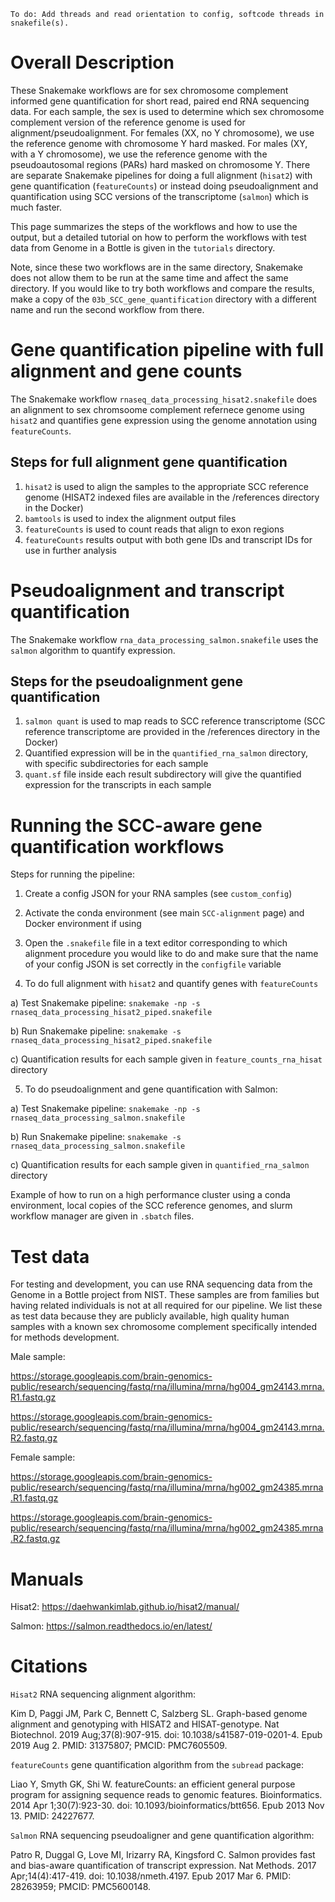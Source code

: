 `To do: Add threads and read orientation to config, softcode threads in snakefile(s).`

# Overall Description

These Snakemake workflows are for sex chromosome complement informed gene quantification for short read, paired end RNA sequencing data.  For each sample, the sex is used to determine which sex chromosome complement version of the reference genome is used for alignment/pseudoalignment.  For females (XX, no Y chromosome),  we use the reference genome with chromosome Y hard masked.  For males (XY, with a Y chromosome), we use the reference genome with the pseudoautosomal regions (PARs) hard masked on chromosome Y.  There are separate Snakemake pipelines for doing a full alignment (`hisat2`) with gene quantification (`featureCounts`) or instead doing pseudoalignment and quantification using SCC versions of the transcriptome (`salmon`) which is much faster.  

This page summarizes the steps of the workflows and how to use the output, but a detailed tutorial on how to perform the workflows with test data from Genome in a Bottle is given in the `tutorials` directory.

Note, since these two workflows are in the same directory, Snakemake does not allow them to be run at the same time and affect the same directory.  If you would like to try both workflows and compare the results, make a copy of the `03b_SCC_gene_quantification` directory with a different name and run the second workflow from there.

# Gene quantification pipeline with full alignment and gene counts

The Snakemake workflow `rnaseq_data_processing_hisat2.snakefile` does an alignment to sex chromsoome complement refernece genome using `hisat2` and quantifies gene expression using the genome annotation using `featureCounts`.  

## Steps for full alignment gene quantification 
1. `hisat2` is used to align the samples to the appropriate SCC reference genome (HISAT2 indexed files are available in the /references directory in the Docker)
2. `bamtools` is used to index the alignment output files
3. `featureCounts` is used to count reads that align to exon regions
4. `featureCounts` results output with both gene IDs and transcript IDs for use in further analysis

# Pseudoalignment and transcript quantification

The Snakemake workflow `rna_data_processing_salmon.snakefile` uses the `salmon` algorithm to quantify expression.  

## Steps for the pseudoalignment gene quantification 
1. `salmon quant` is used to map reads to SCC reference transcriptome (SCC reference transcriptome are provided in the /references directory in the Docker)
2. Quantified expression will be in the `quantified_rna_salmon` directory, with specific subdirectories for each sample
3. `quant.sf` file inside each result subdirectory will give the quantified expression for the transcripts in each sample

# Running the SCC-aware gene quantification workflows

Steps for running the pipeline: 

1) Create a config JSON for your RNA samples (see `custom_config`) 

2) Activate the conda environment (see main `SCC-alignment` page) and Docker environment if using

3) Open the `.snakefile` file in a text editor corresponding to which alignment procedure you would like to do and make sure that the name of your config JSON is set correctly in the `configfile` variable

4) To do full alignment with `hisat2` and quantify genes with `featureCounts`

a) Test Snakemake pipeline: `snakemake -np -s rnaseq_data_processing_hisat2_piped.snakefile`

b) Run Snakemake pipeline: `snakemake -s rnaseq_data_processing_hisat2_piped.snakefile`

c) Quantification results for each sample given in `feature_counts_rna_hisat` directory

5) To do pseudoalignment and gene quantification with Salmon:

a) Test Snakemake pipeline: `snakemake -np -s rnaseq_data_processing_salmon.snakefile`

b) Run Snakemake pipeline: `snakemake -s rnaseq_data_processing_salmon.snakefile`

c) Quantification results for each sample given in `quantified_rna_salmon` directory

Example of how to run on a high performance cluster using a conda environment, local copies of the SCC reference genomes, and slurm workflow manager are given in `.sbatch` files.

# Test data

For testing and development, you can use RNA sequencing data from the Genome in a Bottle project from NIST. These samples are from families but having related individuals is not at all required for our pipeline. We list these as test data because they are publicly available, high quality human samples with a known sex chromosome complement specifically intended for methods development.

Male sample: 

https://storage.googleapis.com/brain-genomics-public/research/sequencing/fastq/rna/illumina/mrna/hg004_gm24143.mrna.R1.fastq.gz

https://storage.googleapis.com/brain-genomics-public/research/sequencing/fastq/rna/illumina/mrna/hg004_gm24143.mrna.R2.fastq.gz

Female sample: 

https://storage.googleapis.com/brain-genomics-public/research/sequencing/fastq/rna/illumina/mrna/hg002_gm24385.mrna.R1.fastq.gz

https://storage.googleapis.com/brain-genomics-public/research/sequencing/fastq/rna/illumina/mrna/hg002_gm24385.mrna.R2.fastq.gz

# Manuals

Hisat2: https://daehwankimlab.github.io/hisat2/manual/

Salmon: https://salmon.readthedocs.io/en/latest/

# Citations

`Hisat2` RNA sequencing alignment algorithm: 

Kim D, Paggi JM, Park C, Bennett C, Salzberg SL. Graph-based genome alignment and genotyping with HISAT2 and HISAT-genotype. Nat Biotechnol. 2019 Aug;37(8):907-915. doi: 10.1038/s41587-019-0201-4. Epub 2019 Aug 2. PMID: 31375807; PMCID: PMC7605509.

`featureCounts` gene quantification algorithm from the `subread` package:

Liao Y, Smyth GK, Shi W. featureCounts: an efficient general purpose program for assigning sequence reads to genomic features. Bioinformatics. 2014 Apr 1;30(7):923-30. doi: 10.1093/bioinformatics/btt656. Epub 2013 Nov 13. PMID: 24227677.

`Salmon` RNA sequencing pseudoaligner and gene quantification algorithm:

Patro R, Duggal G, Love MI, Irizarry RA, Kingsford C. Salmon provides fast and bias-aware quantification of transcript expression. Nat Methods. 2017 Apr;14(4):417-419. doi: 10.1038/nmeth.4197. Epub 2017 Mar 6. PMID: 28263959; PMCID: PMC5600148.
